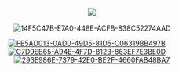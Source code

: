 <div align="center">

![](https://komarev.com/ghpvc/?username=vampaku&label=VIEWERS&color=lightgrey&style=flat&base=600)‎
  
![14F5C47B-E7A0-448E-ACFB-838C52274AAD](https://github.com/user-attachments/assets/87d2cc21-63f7-4397-aa26-de792e81cc2c)

[![FE5AD013-0AD0-49D5-81D5-C06319BB497B](https://github.com/user-attachments/assets/d216bacc-3550-466c-a263-2f645136f433)](https://rentry.co/vkaru)‎‎ ‎ ‎ ‎ ‎ ‎ [![C7D9EB65-A94E-4F7D-B12B-863EF7E3BE0D](https://github.com/user-attachments/assets/513704d1-276c-4e67-9609-9c52c78a51e7)](https://vampaku.atabook.org) ‎ ‎ ‎ ‎ ‎ [![293E986E-7379-42E0-BE2F-4660FAB48BA7](https://github.com/user-attachments/assets/b3591d6d-d798-4423-ab07-d75270cc72db)](https://rentry.co/more-marsh)‎‎




